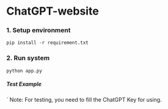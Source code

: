 # ChatGPT-website

### 1. Setup environment

`pip install -r requirement.txt`

### 2. Run system

` python app.py `

##### Test Example
`
Note: For testing, you need to fill the ChatGPT Key for using.